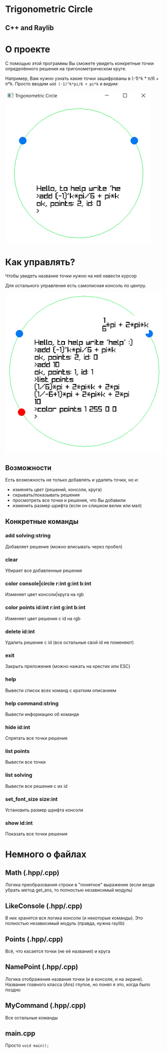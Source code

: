 # Trigonometric Circle
## C++ and Raylib

# О проекте

С помощью этой программы Вы сможете увидеть конкретные точки определённого решения на тригонометрическом круге. 

Например, Вам нужно узнать какие точки зашифрованы в (-1)^k * π/6 + π*k.
Просто вводим ```add (-1)^k*pi/6 + pi*k``` и видим:

![image](screenshots/0.png)

# Как управлять?

Чтобы увидеть название точки нужно на неё навести курсор

Для остального управления есть самописная консоль по центру.

![image](screenshots/1.png)

## Возможности

Есть возможность не только добавлять и удалять точки, но и:
- изменять цвет (решений, консоли, круга)
- скрывать/показывать решения
- просмотреть все точки и решения, что Вы добавили
- изменить размер шрифта (если он слишком велик или мал)

## Конкретные команды

### add solving:string

Добавляет решение (можно вписывать через пробел)

### clear

Убирает все добавленные решения

### color console|circle r:int g:int b:int

Изменяет цвет консоли|круга на rgb

### color points id:int r:int g:int b:int

Изменяет цвет решения с id на rgb

### delete id:int

Удалить решение  с id (все остальные свой id не поменяют)

### exit

Закрыть приложения (можно нажать на крестик или ESC)

### help

Вывести список всех команд с кратким описанием

### help command:string

Вывести информацию об команде

### hide id:int

Спрятать все точки решения

### list points

Вывести все точки

### list solving

Вывести все решения с их id

### set_font_size size:int

Установить размер шрифта консоли

### show id:int

Показать все точки решения

# Немного о файлах

## Math (.hpp/.cpp)

Логика преобразования строки в "понятное" выражение (если везде убрать метод get_ans, то полностью независимый модуль)

## LikeConsole (.hpp/.cpp)

В них хранятся вся логика консоли (и некоторые команды). Это полностью независимый модуль (правда, нужна raylib)

## Points (.hpp/.cpp)

Всё, что касается точки (не её названия) и круга

## NamePoint (.hpp/.cpp)

Логика отображения названия точки (и в консоле, и на экране). Название главного класса (Ans) глупое, но понял я это, когда было поздно

## MyCommand (.hpp/.cpp)

Все остальные команды

## main.cpp

Просто ```void main();```